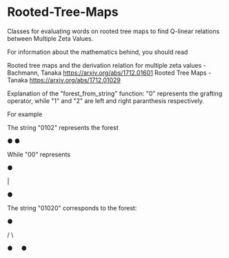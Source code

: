 # Rooted-Tree-Maps
Classes for evaluating words on rooted tree maps to find Q-linear relations between Multiple Zeta Values. 

For information about the mathematics behind, you should read

Rooted tree maps and the derivation relation for multiple zeta values - Bachmann, Tanaka 
https://arxiv.org/abs/1712.01601
Rooted Tree Maps - Tanaka
https://arxiv.org/abs/1712.01029




Explanation of the "forest_from_string" function:
"0" represents the grafting operator, while "1" and "2" are left and right paranthesis respectively.

For example

The string "0102" represents the forest

● ●

While "00" represents

●

|

●

The string "01020" corresponds to the forest:

   ●
   
 /   \
 
●      ●


